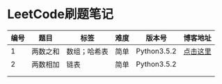 # LeetCode刷题笔记



| 编号 | 题目     | 标签         | 难度 | 版本号      | 博客地址                                                     |
| ---- | -------- | ------------ | ---- | ----------- | ------------------------------------------------------------ |
| 1    | 两数之和 | 数组；哈希表 | 简单 | Python3.5.2 | [点击这里](https://liuyang0001.github.io/2020/01/02/1-%E4%B8%A4%E6%95%B0%E4%B9%8B%E5%92%8C/) |
| 2    | 两数相加 | 链表         | 简单 | Python3.5.2 |                                                              |
|      |          |              |      |             |                                                              |
|      |          |              |      |             |                                                              |


